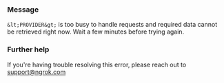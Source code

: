 
### Message
`&lt;PROVIDER&gt;` is too busy to handle requests and required data cannot be retrieved right now. Wait a few minutes before trying again.

### Further help
If you're having trouble resolving this error, please reach out to [support@ngrok.com](mailto:support@ngrok.com?subject=Help%20with%20ERR_NGROK_3167)

